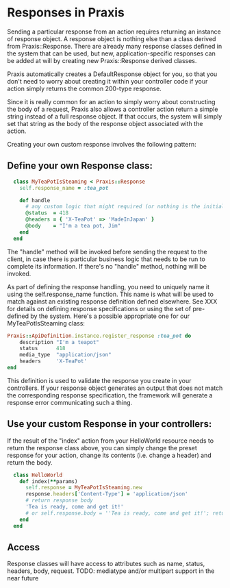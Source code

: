 
# Responses in Praxis

Sending a particular response from an action requires returning an instance of response object. A response object
is nothing else than a class derived from Praxis::Response. There are already many response classes defined in the system
that can be used, but new, application-specific responses can be added at will by creating new Praxis::Response derived classes.

Praxis automatically creates a DefaultResponse object for you, so that you don't need to worry about creating it within your
controller code if your action simply returns the common 200-type response.

Since it is really common for an action to simply worry about constructing the body of a request, Praxis also allows
a controller action return a simple string instead of a full response object. If that occurs, the system will simply
set that string as the body of the response object associated with the action.

Creating your own custom response involves the following pattern:

## Define your own Response class:

```ruby
  class MyTeaPotIsSteaming < Praxis::Response
    self.response_name = :tea_pot

    def handle
      # any custom logic that might required (or nothing is the initialization defaults are enough)
      @status  = 418
      @headers = { 'X-TeaPot' => 'MadeInJapan' }
      @body    = "I'm a tea pot, Jim"
    end
  end
```

The "handle" method will be invoked before sending the request to the client, in case there is particular
business logic that needs to be run to complete its information. If there's no "handle" method, nothing will be invoked.

As part of defining the response handling, you need to uniquely name it using the self.response_name function.
This name is what will be used to match against an existing response definition defined elsewhere. See XXX for details on
defining response specifications or using the set of pre-defined by the system. Here's a possible appropriate
one for our MyTeaPotIsSteaming class:

```ruby
Praxis::ApiDefinition.instance.register_response :tea_pot do
    description "I'm a teapot"
    status      418
    media_type  "application/json"
    headers     'X-TeaPot'
end
```

This definition is used to validate the response you create in your controllers. 
If your response object generates an output that does not match the corresponding response specification, the framework
will generate a response error communicating such a thing.


## Use your custom Response in your controllers:

If the result of the "index" action from your HelloWorld resource needs to return the response class above, you can
simply change the preset response for your action, change its contents (i.e. change a header) and return the body.
```ruby
  class HelloWorld
    def index(**params)
      self.response = MyTeaPotIsSteaming.new
      response.headers['Content-Type'] = 'application/json'
      # return response body
      'Tea is ready, come and get it!' 
      # or self.response.body = ''Tea is ready, come and get it!'; return self.response
    end
  end

```


## Access

Response classes will have access to attributes such as name, status, headers, body, request.
TODO: mediatype and/or multipart support in the near future
